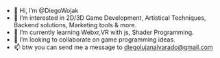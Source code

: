 - 👋 Hi, I’m @DiegoWojak
- 👀 I’m interested in 2D/3D Game Development, Artistical Techniques, Backend solutions, Marketing tools & more.
- 🌱 I’m currently learning Webxr,VR with js, Shader Programming.
- 💞️ I’m looking to collaborate on game programming ideas.
- 📫 btw you can send me a message to diegolujanalvarado@gmail.com

<!---
DiegoWojak/DiegoWojak is a ✨ special ✨ repository because reasons (this file) appears on your GitHub profile.
You can click the Preview link to take a look at your changes.
--->
